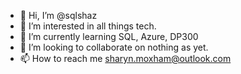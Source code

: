 - 👋 Hi, I’m @sqlshaz
- 👀 I’m interested in all things tech.
- 🌱 I’m currently learning SQL, Azure, DP300
- 💞️ I’m looking to collaborate on nothing as yet.
- 📫 How to reach me sharyn.moxham@outlook.com

<!---
sqlshaz/sqlshaz is a ✨ special ✨ repository because its `README.md` (this file) appears on your GitHub profile.
You can click the Preview link to take a look at your changes.
--->
